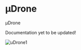 # μDrone
μDrone

Documentation yet to be updated!

![uDrone1](https://user-images.githubusercontent.com/28555587/84584754-cd52cc80-ae25-11ea-8ed0-e99fefa9e329.png)
